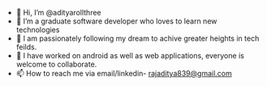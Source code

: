 - 👋 Hi, I’m @adityarollthree
- 👀 I’m a graduate software developer who loves to learn new technologies
- 🌱 I am passionately following my dream to achive greater heights in tech feilds.
- 💞️ I have worked on android as well as web applications, everyone is welcome to collaborate.
- 📫 How to reach me via email/linkedin- rajaditya839@gmail.com

<!---
adityarollthree/adityarollthree is a ✨ special ✨ repository because its `README.md` (this file) appears on your GitHub profile.
You can click the Preview link to take a look at your changes.
--->
